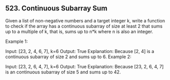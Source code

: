## 523. Continuous Subarray Sum

Given a list of non-negative numbers and a target integer k, write a function to check if the array has a continuous subarray of size
 at least 2 that sums up to a multiple of k, that is, sums up to n*k where n is also an integer.

Example 1:

Input: [23, 2, 4, 6, 7],  k=6
Output: True
Explanation: Because [2, 4] is a continuous subarray of size 2 and sums up to 6.
Example 2:

Input: [23, 2, 6, 4, 7],  k=6
Output: True
Explanation: Because [23, 2, 6, 4, 7] is an continuous subarray of size 5 and sums up to 42.